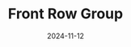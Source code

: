 ---  
layout: startup_page  
title: "Front Row Group"  
id: "frontrowgroup.com"  
permalink: "/frontrowgroupfrontrowgroup.com11122024/"  
website: "https://www.frontrowgroup.com/"  
funding_round: ""  
funding_amount: ""  
investors: "HighPost Capital, Charlesbank Capital Partners"  
about: "Front Row Group is an e-commerce agency and accelerator specializing in beauty, health, wellness, and consumer packaged goods (CPG) brands. They provide fully outsourced marketplace management services and digital marketing solutions, helping brands optimize growth across various channels. The company leverages proprietary technology and robust capabilities to design, market, distribute, and scale brands globally."  
markets: "E-commerce, Beauty, Health & Wellness, Consumer Packaged Goods (CPG), Marketing"  
hq: "New York, New York, United States"  
founded_year: "2012"  
linkedin: "https://www.linkedin.com/company/frontrowus"  
twitter: ""  
instagram: ""  
facebook: ""  
crunchbase: "https://www.crunchbase.com/organization/front-row-group-8e59"  
pitchbook: ""  

date_display: "12-Nov-2024"  
date: "2024-11-12"

# SEO Optimization  
meta_title: "Front Row Group"  
meta_description: "Front Row Group, Front Row Group is an e-commerce agency and accelerator specializing in beauty, health, wellness, and consumer packaged goods (CPG) brands. They provi..."  
meta_keywords: "Front Row Group, E-commerce, Beauty, Health & Wellness, Consumer Packaged Goods (CPG), Marketing,  funding"  
canonical_url: "https://startup.projectstartups.com/frontrowgroupfrontrowgroup.com11122024/"  
---